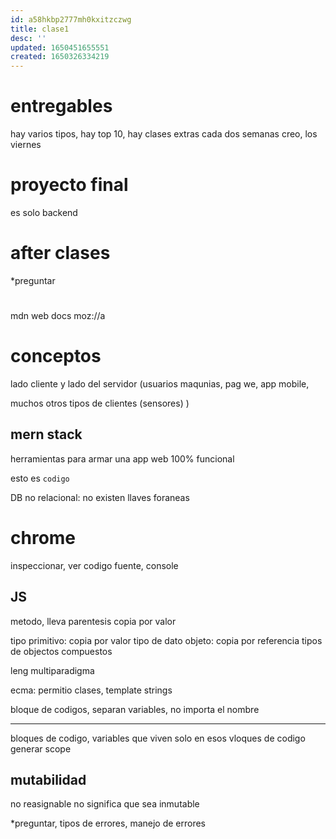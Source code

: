 ```yaml
---
id: a58hkbp2777mh0kxitzczwg
title: clase1
desc: ''
updated: 1650451655551
created: 1650326334219
---
```


# entregables
hay varios tipos, hay top 10, hay clases extras cada dos semanas creo, los viernes

# proyecto final
es solo backend

# after clases
*preguntar

# 
mdn web docs
moz://a

# conceptos

lado cliente y lado del servidor (usuarios maqunias, pag we, app mobile, 

muchos otros tipos de clientes (sensores) )

## mern stack

herramientas para armar una app web 100% funcional  

esto es `codigo`

DB no relacional: no existen llaves foraneas

# chrome
inspeccionar, ver codigo fuente,
console

## JS
metodo, lleva parentesis
copia por valor

tipo primitivo: copia por valor
tipo de dato objeto: copia por referencia
tipos de objectos compuestos

leng multiparadigma

ecma: permitio clases, template strings

bloque de codigos, separan variables, no importa el nombre
****
bloques de codigo, variables que viven solo en esos vloques de codigo
generar scope

## mutabilidad

no reasignable no significa que sea inmutable

*preguntar, tipos de errores, manejo de errores


